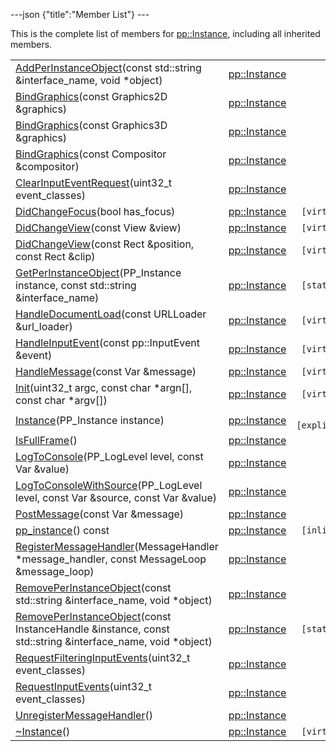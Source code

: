 ---json {"title":"Member List"} ---

This is the complete list of members for <a href="/docs/native-client/pepper_dev/cpp/classpp_1_1_instance/" class="el">pp::Instance</a>, including all inherited members.

<table><tbody><tr class="odd"><td><a href="/docs/native-client/pepper_dev/cpp/classpp_1_1_instance#a9773263ee281405030548fc224eeec08" class="el">AddPerInstanceObject</a>(const std::string &amp;interface_name, void *object)</td><td><a href="/docs/native-client/pepper_dev/cpp/classpp_1_1_instance/" class="el">pp::Instance</a></td><td></td></tr><tr class="even"><td><a href="/docs/native-client/pepper_dev/cpp/classpp_1_1_instance#a147a1c1817a7a1fb2b76f5c87ab08899" class="el">BindGraphics</a>(const Graphics2D &amp;graphics)</td><td><a href="/docs/native-client/pepper_dev/cpp/classpp_1_1_instance/" class="el">pp::Instance</a></td><td></td></tr><tr class="odd"><td><a href="/docs/native-client/pepper_dev/cpp/classpp_1_1_instance#abcfd0eb0995e6273271b4ff4c3df16ae" class="el">BindGraphics</a>(const Graphics3D &amp;graphics)</td><td><a href="/docs/native-client/pepper_dev/cpp/classpp_1_1_instance/" class="el">pp::Instance</a></td><td></td></tr><tr class="even"><td><a href="/docs/native-client/pepper_dev/cpp/classpp_1_1_instance#a845a8736f87b78538c73c9f8d192b77a" class="el">BindGraphics</a>(const Compositor &amp;compositor)</td><td><a href="/docs/native-client/pepper_dev/cpp/classpp_1_1_instance/" class="el">pp::Instance</a></td><td></td></tr><tr class="odd"><td><a href="/docs/native-client/pepper_dev/cpp/classpp_1_1_instance#a286bc22174e2f7b6e917c56aa5c7de86" class="el">ClearInputEventRequest</a>(uint32_t event_classes)</td><td><a href="/docs/native-client/pepper_dev/cpp/classpp_1_1_instance/" class="el">pp::Instance</a></td><td></td></tr><tr class="even"><td><a href="/docs/native-client/pepper_dev/cpp/classpp_1_1_instance#a42c67b21f11bef29c5b341c78926bad3" class="el">DidChangeFocus</a>(bool has_focus)</td><td><a href="/docs/native-client/pepper_dev/cpp/classpp_1_1_instance/" class="el">pp::Instance</a></td><td><code> [virtual]</code></td></tr><tr class="odd"><td><a href="/docs/native-client/pepper_dev/cpp/classpp_1_1_instance#ad952f05e42f0e036157beb216f12f3f3" class="el">DidChangeView</a>(const View &amp;view)</td><td><a href="/docs/native-client/pepper_dev/cpp/classpp_1_1_instance/" class="el">pp::Instance</a></td><td><code> [virtual]</code></td></tr><tr class="even"><td><a href="/docs/native-client/pepper_dev/cpp/classpp_1_1_instance#a72ac4ec0b62c4cd8dedae3cf0fc577c2" class="el">DidChangeView</a>(const Rect &amp;position, const Rect &amp;clip)</td><td><a href="/docs/native-client/pepper_dev/cpp/classpp_1_1_instance/" class="el">pp::Instance</a></td><td><code> [virtual]</code></td></tr><tr class="odd"><td><a href="/docs/native-client/pepper_dev/cpp/classpp_1_1_instance#a6dec498f1d49571be9fd40e23745327f" class="el">GetPerInstanceObject</a>(PP_Instance instance, const std::string &amp;interface_name)</td><td><a href="/docs/native-client/pepper_dev/cpp/classpp_1_1_instance/" class="el">pp::Instance</a></td><td><code> [static]</code></td></tr><tr class="even"><td><a href="/docs/native-client/pepper_dev/cpp/classpp_1_1_instance#a6cd99065ef0a55555647253442563225" class="el">HandleDocumentLoad</a>(const URLLoader &amp;url_loader)</td><td><a href="/docs/native-client/pepper_dev/cpp/classpp_1_1_instance/" class="el">pp::Instance</a></td><td><code> [virtual]</code></td></tr><tr class="odd"><td><a href="/docs/native-client/pepper_dev/cpp/classpp_1_1_instance#a46aa2feb657fa14263a29375fe458b00" class="el">HandleInputEvent</a>(const pp::InputEvent &amp;event)</td><td><a href="/docs/native-client/pepper_dev/cpp/classpp_1_1_instance/" class="el">pp::Instance</a></td><td><code> [virtual]</code></td></tr><tr class="even"><td><a href="/docs/native-client/pepper_dev/cpp/classpp_1_1_instance#a5dce8c8b36b1df7cfcc12e42397a35e8" class="el">HandleMessage</a>(const Var &amp;message)</td><td><a href="/docs/native-client/pepper_dev/cpp/classpp_1_1_instance/" class="el">pp::Instance</a></td><td><code> [virtual]</code></td></tr><tr class="odd"><td><a href="/docs/native-client/pepper_dev/cpp/classpp_1_1_instance#a4f915e70caaef514a49ef8afcddde30f" class="el">Init</a>(uint32_t argc, const char *argn[], const char *argv[])</td><td><a href="/docs/native-client/pepper_dev/cpp/classpp_1_1_instance/" class="el">pp::Instance</a></td><td><code> [virtual]</code></td></tr><tr class="even"><td><a href="/docs/native-client/pepper_dev/cpp/classpp_1_1_instance#a398b1946805872334781dac993cfe704" class="el">Instance</a>(PP_Instance instance)</td><td><a href="/docs/native-client/pepper_dev/cpp/classpp_1_1_instance/" class="el">pp::Instance</a></td><td><code> [explicit]</code></td></tr><tr class="odd"><td><a href="/docs/native-client/pepper_dev/cpp/classpp_1_1_instance#a451fb956e64fd3db891608148a044c01" class="el">IsFullFrame</a>()</td><td><a href="/docs/native-client/pepper_dev/cpp/classpp_1_1_instance/" class="el">pp::Instance</a></td><td></td></tr><tr class="even"><td><a href="/docs/native-client/pepper_dev/cpp/classpp_1_1_instance#a192ab89f4acf2e1e25df14e22d0cff43" class="el">LogToConsole</a>(PP_LogLevel level, const Var &amp;value)</td><td><a href="/docs/native-client/pepper_dev/cpp/classpp_1_1_instance/" class="el">pp::Instance</a></td><td></td></tr><tr class="odd"><td><a href="/docs/native-client/pepper_dev/cpp/classpp_1_1_instance#a48286ccf1217b3ae02138049d00af48f" class="el">LogToConsoleWithSource</a>(PP_LogLevel level, const Var &amp;source, const Var &amp;value)</td><td><a href="/docs/native-client/pepper_dev/cpp/classpp_1_1_instance/" class="el">pp::Instance</a></td><td></td></tr><tr class="even"><td><a href="/docs/native-client/pepper_dev/cpp/classpp_1_1_instance#a67e888a4e4e23effe7a09625e73ecae9" class="el">PostMessage</a>(const Var &amp;message)</td><td><a href="/docs/native-client/pepper_dev/cpp/classpp_1_1_instance/" class="el">pp::Instance</a></td><td></td></tr><tr class="odd"><td><a href="/docs/native-client/pepper_dev/cpp/classpp_1_1_instance#aeb29ff4201f9ae0e356c5ed0bb4a2679" class="el">pp_instance</a>() const</td><td><a href="/docs/native-client/pepper_dev/cpp/classpp_1_1_instance/" class="el">pp::Instance</a></td><td><code> [inline]</code></td></tr><tr class="even"><td><a href="/docs/native-client/pepper_dev/cpp/classpp_1_1_instance#a5b5b1a66eda2d0e6884de8f7e25e2346" class="el">RegisterMessageHandler</a>(MessageHandler *message_handler, const MessageLoop &amp;message_loop)</td><td><a href="/docs/native-client/pepper_dev/cpp/classpp_1_1_instance/" class="el">pp::Instance</a></td><td></td></tr><tr class="odd"><td><a href="/docs/native-client/pepper_dev/cpp/classpp_1_1_instance#a33c633189c7c321dac8e0c5dc6e67f5b" class="el">RemovePerInstanceObject</a>(const std::string &amp;interface_name, void *object)</td><td><a href="/docs/native-client/pepper_dev/cpp/classpp_1_1_instance/" class="el">pp::Instance</a></td><td></td></tr><tr class="even"><td><a href="/docs/native-client/pepper_dev/cpp/classpp_1_1_instance#ad1b6c19954ff9446349a6fa5684eea2d" class="el">RemovePerInstanceObject</a>(const InstanceHandle &amp;instance, const std::string &amp;interface_name, void *object)</td><td><a href="/docs/native-client/pepper_dev/cpp/classpp_1_1_instance/" class="el">pp::Instance</a></td><td><code> [static]</code></td></tr><tr class="odd"><td><a href="/docs/native-client/pepper_dev/cpp/classpp_1_1_instance#a6341c14fc54427e45349f5158483e017" class="el">RequestFilteringInputEvents</a>(uint32_t event_classes)</td><td><a href="/docs/native-client/pepper_dev/cpp/classpp_1_1_instance/" class="el">pp::Instance</a></td><td></td></tr><tr class="even"><td><a href="/docs/native-client/pepper_dev/cpp/classpp_1_1_instance#a2e2d63280786c0cc41b7c6f656cc81b5" class="el">RequestInputEvents</a>(uint32_t event_classes)</td><td><a href="/docs/native-client/pepper_dev/cpp/classpp_1_1_instance/" class="el">pp::Instance</a></td><td></td></tr><tr class="odd"><td><a href="/docs/native-client/pepper_dev/cpp/classpp_1_1_instance#a5e37f26ebc58915574819542a41a6329" class="el">UnregisterMessageHandler</a>()</td><td><a href="/docs/native-client/pepper_dev/cpp/classpp_1_1_instance/" class="el">pp::Instance</a></td><td></td></tr><tr class="even"><td><a href="/docs/native-client/pepper_dev/cpp/classpp_1_1_instance#a5e475ef135a235029bc0515e9e3ff832" class="el">~Instance</a>()</td><td><a href="/docs/native-client/pepper_dev/cpp/classpp_1_1_instance/" class="el">pp::Instance</a></td><td><code> [virtual]</code></td></tr></tbody></table>
